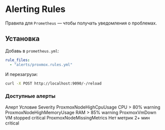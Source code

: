 # Alerting Rules

Правила для `Prometheus` — чтобы получать уведомления о проблемах.

## Установка

Добавь в `prometheus.yml`:

```yaml
rule_files:
  - "alerts/proxmox.rules.yml"
```

И перезагрузи:
```bash
curl -X POST http://localhost:9090/-/reload
```

### Доступные алерты
Алерт                             Условие               Severity
ProxmoxNodeHighCpuUsage           CPU > 80%             warning
ProxmoxNodeHighMemoryUsage        RAM > 85%             warning
ProxmoxVmDown                     VM stopped            critical
ProxmoxNodeMissingMetrics         Нет метрик 2+ мин     critical